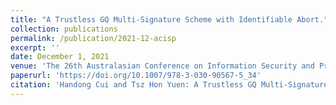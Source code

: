 ```yaml
---
title: "A Trustless GQ Multi-Signature Scheme with Identifiable Abort."
collection: publications
permalink: /publication/2021-12-acisp
excerpt: ''
date: December 1, 2021
venue: 'The 26th Australasian Conference on Information Security and Privacy, (ACISP 2021) Perth, Australia, December 1-3, 2021'
paperurl: 'https://doi.org/10.1007/978-3-030-90567-5_34'
citation: 'Handong Cui and Tsz Hon Yuen: A Trustless GQ Multi-Signature Scheme with Identifiable Abort. To appear in ACISP 2021: 673-693.'
---
```

